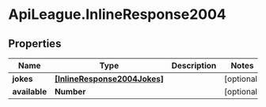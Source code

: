 # ApiLeague.InlineResponse2004

## Properties

Name | Type | Description | Notes
------------ | ------------- | ------------- | -------------
**jokes** | [**[InlineResponse2004Jokes]**](InlineResponse2004Jokes.md) |  | [optional] 
**available** | **Number** |  | [optional] 


